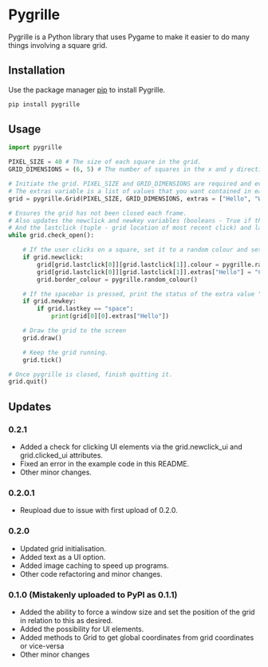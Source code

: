 # Pygrille

Pygrille is a Python library that uses Pygame to make it easier to do many things involving a square grid.

## Installation

Use the package manager [pip](https://pip.pypa.io/en/stable/) to install Pygrille.

```bash
pip install pygrille
```

## Usage

```python
import pygrille

PIXEL_SIZE = 40 # The size of each square in the grid.
GRID_DIMENSIONS = (6, 5) # The number of squares in the x and y directions in the grid.

# Initiate the grid. PIXEL_SIZE and GRID_DIMENSIONS are required and everything else is optional. 
# The extras variable is a list of values that you want contained in each pixel - for example a temporary distance in Dijkstra's algorithm.
grid = pygrille.Grid(PIXEL_SIZE, GRID_DIMENSIONS, extras = ["Hello", "World"], framerate = 60, default_colour = pygrille.random_colour(), border_width = 10)

# Ensures the grid has not been closed each frame. 
# Also updates the newclick and newkey variables (booleans - True if there is a new click or key press) 
# And the lastclick (tuple - grid location of most recent click) and lastkey (string - name of most recent key pressed) variables.
while grid.check_open():

    # If the user clicks on a square, set it to a random colour and set the border to a random colour.
    if grid.newclick:
        grid[grid.lastclick[0]][grid.lastclick[1]].colour = pygrille.random_colour()
        grid[grid.lastclick[0]][grid.lastclick[1]].extras["Hello"] = "Clicked"
        grid.border_colour = pygrille.random_colour()

    # If the spacebar is pressed, print the status of the extra value "Hello" in the top left pixel.
    if grid.newkey:
        if grid.lastkey == "space":
            print(grid[0][0].extras["Hello"])

    # Draw the grid to the screen
    grid.draw()

    # Keep the grid running.
    grid.tick()

# Once pygrille is closed, finish quitting it.
grid.quit()

```

## Updates

### 0.2.1
* Added a check for clicking UI elements via the grid.newclick_ui and grid.clicked_ui attributes.
* Fixed an error in the example code in this README.
* Other minor changes.

### 0.2.0.1
* Reupload due to issue with first upload of 0.2.0.

### 0.2.0  
* Updated grid initialisation.
* Added text as a UI option.
* Added image caching to speed up programs.
* Other code refactoring and minor changes.

### 0.1.0 (Mistakenly uploaded to PyPI as 0.1.1)
* Added the ability to force a window size and set the position of the grid in relation to this as desired.
* Added the possibility for UI elements.
* Added methods to Grid to get global coordinates from grid coordinates or vice-versa
* Other minor changes
